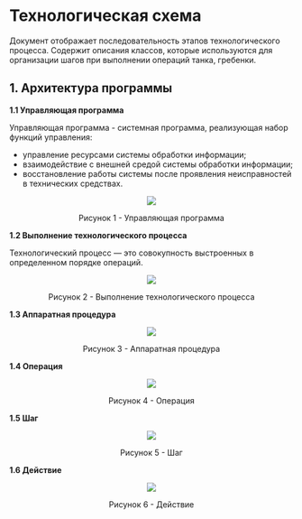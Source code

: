 # Технологическая схема

Документ отображает последовательность этапов технологического процесса. Содержит описания классов, которые используются для организации шагов при выполнении операций танка, гребенки. 

## 1. Архитектура программы
  
**1.1 Управляющая программа**

Управляющая программа - системная программа, реализующая набор функций управления:
 - управление ресурсами системы обработки информации; 
 - взаимодействие с внешней средой системы обработки информации; 
 - восстановление работы системы после проявления неисправностей в технических средствах.

<p align="center"><img src="block_diagram_images/control_program.svg" /></p>

<p align="center">Рисунок 1 - Управляющая программа</p>

**1.2 Выполнение технологического процесса**

Технологический процесс — это совокупность выстроенных в определенном порядке операций.

<p align="center"><img src="block_diagram_images/execution_technological_process.svg" /></p>

<p align="center">Рисунок 2 - Выполнение технологического процесса</p>

**1.3 Аппаратная процедура**

<p align="center"><img src="block_diagram_images/hardware_procedure.svg" /></p>

<p align="center">Рисунок 3 - Аппаратная процедура</p>

**1.4 Операция**

<p align="center"><img src="block_diagram_images/operation.svg" /></p>

<p align="center">Рисунок 4 - Операция</p>

**1.5 Шаг**

<p align="center"><img src="block_diagram_images/step.svg" /></p>

<p align="center">Рисунок 5 - Шаг</p>

**1.6 Действие**

<p align="center"><img src="block_diagram_images/action.svg" /></p>

<p align="center">Рисунок 6 - Действие</p>